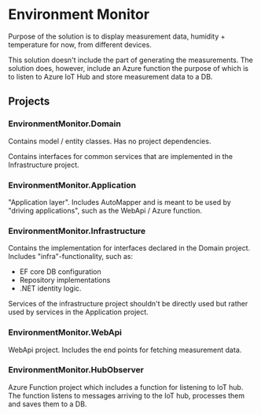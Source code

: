 # Environment Monitor

Purpose of the solution is to display measurement data, humidity + temperature for now, from different devices.

This solution doesn't include the part of generating the measurements. The solution does, however, include an Azure function the purpose of which is to listen to Azure IoT Hub and store measurement data to a DB. 


## Projects

### EnvironmentMonitor.Domain

Contains model / entity classes. Has no project dependencies.

Contains interfaces for common services that are implemented in the Infrastructure project.

### EnvironmentMonitor.Application

"Application layer". Includes AutoMapper and is meant to be used by "driving applications", such as the WebApi / Azure function. 

### EnvironmentMonitor.Infrastructure

Contains the implementation for interfaces declared in the Domain project. Includes "infra"-functionality, such as:

- EF core DB configuration
- Repository implementations
- .NET identity logic.

Services of the infrastructure project shouldn't be directly used but rather used by services in the Application project.

### EnvironmentMonitor.WebApi

WebApi project. Includes the end points for fetching measurement data.

### EnvironmentMonitor.HubObserver

Azure Function project which includes a function for listening to IoT hub. The function listens to messages arriving to the IoT hub, processes them and saves them to a DB.


